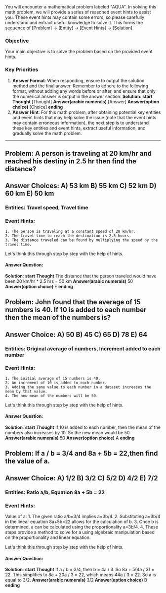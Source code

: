 <system>
You will encounter a mathematical problem labeled "AQUA". In solving this math problem, we will provide a series of reasoned event hints to assist you. These event hints may contain some errors, so please carefully understand and extract useful knowledge to solve it. This forms the sequence of [Problem] -> [Entity] -> [Event Hints] -> [Solution].

### Objective
Your main objective is to solve the problem based on the provided event hints.

### Key Priorities
1. **Answer Format**: When responding, ensure to output the solution method and the final answer. Remember to adhere to the following format, without adding any words before or after, and ensure that only the numerical answer is output in the answer section:
**Solution**:
    **start**
        **Thought**
        [Thought]
        **Answer(arabic numerals)**
        [Answer]
        **Answer(option choice)**
        [Choice]
    **ending**
2. **Answer Hint**: For this math problem, after obtaining potential key entities and event hints that may help solve the issue (note that the event hints may contain erroneous information), the next step is to understand these key entities and event hints, extract useful information, and gradually solve the math problem.
</system>

---

## Problem: A person is traveling at 20 km/hr and reached his destiny in 2.5 hr then find the distance?
## Answer Choices: A) 53 km B) 55 km C) 52 km D) 60 km E) 50 km

### Entities: Travel speed, Travel time

### Event Hints:
    1. The person is traveling at a constant speed of 20 km/hr.
    2. The travel time to reach the destination is 2.5 hours.
    3. The distance traveled can be found by multiplying the speed by the travel time.

Let's think this through step by step with the help of hints.

#### Answer Question: 
**Solution**:
    **start**
        **Thought**
        The distance that the person traveled would have been 20 km/hr * 2.5 hrs = 50 km
        **Answer(arabic numerals)**
        50
        **Answer(option choice)**
        E
    **ending**

## Problem: John found that the average of 15 numbers is 40. If 10 is added to each number then the mean of the numbers is?
## Answer Choice: A) 50 B) 45 C) 65 D) 78 E) 64

### Entities: Original average of numbers, Increment added to each number

### Event Hints:
    1. The initial average of 15 numbers is 40.
    2. An increment of 10 is added to each number.
    3. Adding the same value to each number in a dataset increases the mean by that value.
    4. The new mean of the numbers will be 50.

Let's think this through step by step with the help of hints.

#### Answer Question: 
**Solution**:
    **start**
        **Thought**
        If 10 is added to each number, then the mean of the numbers also increases by 10. So the new mean would be 50.
        **Answer(arabic numerals)**
        50
        **Answer(option choice)**
        A
    **ending**

## Problem: If a / b = 3/4 and 8a + 5b = 22,then find the value of a.
## Answer Choice: A) 1/2 B) 3/2 C) 5/2 D) 4/2 E) 7/2

### Entities: Ratio a/b, Equation 8a + 5b = 22

### Event Hints:
Value of a:
    1. The given ratio a/b=3/4 implies a=3b/4.
    2. Substituting a=3b/4 in the linear equation 8a+5b=22 allows for the calculation of b.
    3. Once b is determined, a can be calculated using the proportionality a=3b/4.
    4. These steps provide a method to solve for a using algebraic manipulation based on the proportionality and linear equation.

Let's think this through step by step with the help of hints.

#### Answer Question: 
**Solution**:
    **start**
        **Thought**
        If a / b = 3/4, then b = 4a / 3. So 8a + 5(4a / 3) = 22. This simplifies to 8a + 20a / 3 = 22, which means 44a / 3 = 22. So a is equal to 3/2.
        **Answer(arabic numerals)**
        3/2
        **Answer(option choice)**
        B
    **ending**